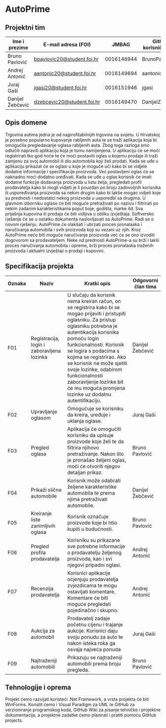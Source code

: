 # AutoPrime

## Projektni tim

Ime i prezime | E-mail adresa (FOI) | JMBAG | Github korisničko ime
------------  | ------------------- | ----- | ---------------------
Bruno Pavlović | bpavlovic20@student.foi.hr | 0016146944  | BrunoPavlovic
Andrej Antonić | aantonic20@student.foi.hr | 0016149694 | aantonic20
Juraj Gaši | jgasi20@student.foi.hr | 0016151946 | jgasi
Danijel Žebčević | dzebcevic20@student.foi.hr | 0016149470 | DanijelZebcevic

## Opis domene
Trgovina autima jedna je od najprofitabilnijih trgovina na svijetu. U Hrvatskoj je posebno popularno kupovanje rabljenih auta te se traži aplikacija koja bi omogućila pregledavanje oglasa rabljenih auta. Zbog toga razloga smo odlučili napraviti aplikaciju koja je tomu namijenjena. U aplikaciju će se moći registrirati tko god hoće te će moći postaviti oglas u kojemu prodaje ili traži zamjenu za svoj automobil ili dio automobila koji želi prodati. Kada se uđe u aplikaciju prikazat će se oglasi u koje je moguće ući kako bi se vidjele dodatne informacije i specifikacije proizvoda. Već postavljeni oglas će se naknadno moći dodatno uređivati. Kada se uđe u oglas korisnik će imati dodatne funkcije dodavanja proizvoda u listu želja, pregledati profil prodavatelja kako bi mogli vidjeti je li pouzdan po broju zadovoljnih korisnika ili uspoređivanja proizvoda sa nekim drugim kako bi lakše mogao vidjeti koje su prednosti i nedostatci nekog proizvoda u usporedbi sa drugima. U glavnom izborniku oglase će biti moguće pretraživati po nazivu i filtrirati po nekim zadanim karakteristikama poput boje, godišta, marke itd. Sva prijašnja kupovina ili prodaja će biti vidljiva u obliku izvještaja. Softversko rješenje će se u ostatku dokumenta naslovljavati sa AutoPrime. Radi se o novom rješenju. AutoPrime će olakšati i ubrzati proces pronalaska i naručivanja automobila i svih proizvoda koji su vezani uz njih. Kroz AutoPrime neće biti moguće naručivanje proizvoda već će se ono izvoditi dogovorom sa prodavateljem. Neke od prednosti AutoPrime-a su brži i lakši proces naručivanja automobila i opreme, brži proces pronalaska traženih proizvoda i aktualni izvještaji o prodaji i kupovini.


## Specifikacija projekta
Oznaka | Naziv | Kratki opis | Odgovorni član tima
------ | ----- | ----------- | -------------------
F01 | Registracija, login i zaboravljena lozinka | U slučaju da korisnik nema kreiran račun, on se registrira kako bi se mogao prijaviti i pristupiti oglasniku.  Za pristup oglasniku potrebna je autentikacija korisnika pomoću login funkcionalnosti. Korisnik se logira s podacima s kojima se registrirao. Ako se korisnik ne može sjetiti svoje lozinke, odabirom funkcionalnosti zaboravljenje lozinke bit će mu moguća promjena lozinke uz dodatnu autentifikaciju. | Danijel Žebčević
F02 | Upravljanje oglasom | Omogućuje se korisniku da kreira, uređuje i uklanja oglase. | Juraj Gaši
F03 | Pregled oglasa | Aplikacija će omogućiti korisniku da upisuje proizvode koje želi te da filtrira njihovo pretraživanje. Nakon što je pronašao željeni oglas, moći će otvoriti njegov detaljan prikaz. | Bruno Pavlović
F04 | Prikaži slične automobile | Korisnik može odabrati željene karakteristike automobila te prema njima pretraživati automobile. | Danijel Žebčević
F05 | Kreiranje liste zanimljivih oglasa | Korisnik označuje proizvode koje bi htio kupiti u budućnosti. | Bruno Pavlović
F06 | Pregled profila prodavatelja | Korisniku su prikazane sve potrebne informacije o prodavatelju željenog proizvoda, kao i svi njegovi pripadni oglasi. | Andrej Antonić
F07 | Recenzija prodavatelja | Korisnici aplikacije ocjenjuju prodavatelja zvjezdicama te mogu ostavljati komentare. Komentare će biti moguće pregledati pojedinačno i skupno. | Andrej Antonić
F08 | Aukcija za automobil | Prodavatelj zadaje početnu cijenu i trajanje aukcije. Korisnici daju svoju ponudu za auto te nakon isteka roka ga osvaja najveća ponuda  | Juraj Gaši
F09 | Najtraženiji automobili | Prikazuju se najtraženiji automobili prema broju pregleda. | Bruno Pavlović


## Tehnologije i oprema
Projekt ćemo razvijati koristeći .Net Framework, a vrsta projekta će biti WinForms. Koristit ćemo i Visual Paradigm za UML te GitHub za verzioniranje programskog koda, GitHub Wiki za pisanje tehničke i projektne dokumentacije, a projektne zadatke ćemo planirati i pratiti pomoću GitHub projects.
